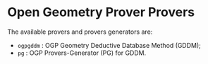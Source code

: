 # Open Geometry Prover Provers

The available provers and provers generators are:

- `ogpgddm` : OGP Geometry Deductive Database Method (GDDM);
- `pg` : OGP Provers-Generator (PG) for GDDM.
